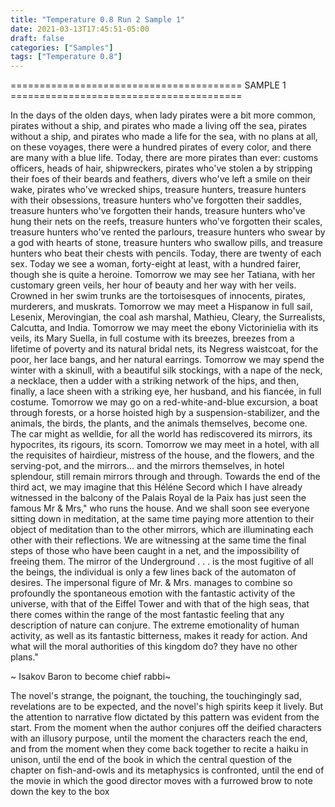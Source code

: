 ```yaml
---
title: "Temperature 0.8 Run 2 Sample 1"
date: 2021-03-13T17:45:51-05:00
draft: false
categories: ["Samples"]
tags: ["Temperature 0.8"]
---
```


======================================== SAMPLE 1 ========================================

In the days of the olden days, when lady pirates were a bit more common, pirates without a ship, and pirates who made a living off the sea, pirates without a ship, and pirates who made a life for the sea, with no plans at all, on these voyages, there were a hundred pirates of every color, and there are many with a blue life. Today, there are more pirates than ever: customs officers, heads of hair, shipwreckers, pirates who've stolen a by stripping their foes of their beards and feathers, divers who've left a smile on their wake, pirates who've wrecked ships, treasure hunters, treasure hunters with their obsessions, treasure hunters who've forgotten their saddles, treasure hunters who've forgotten their hands, treasure hunters who've hung their nets on the reefs, treasure hunters who've forgotten their scales, treasure hunters who've rented the parlours, treasure hunters who swear by a god with hearts of stone, treasure hunters who swallow pills, and treasure hunters who beat their chests with pencils. Today, there are twenty of each sex. Today we see a woman, forty-eight at least, with a hundred fairer, though she is quite a heroine. Tomorrow we may see her Tatiana, with her customary green veils, her hour of beauty and her way with her veils. Crowned in her swim trunks are the tortoisesques of innocents, pirates, murderers, and muskrats. Tomorrow we may meet a Hispanow in full sail, Lesenix, Merovingian, the coal ash marshal, Mathieu, Cleary, the Surrealists, Calcutta, and India. Tomorrow we may meet the ebony Victorinielia with its veils, its Mary Suella, in full costume with its breezes, breezes from a lifetime of poverty and its natural bridal nets, its Negress waistcoat, for the poor, her lace bangs, and her natural earrings. Tomorrow we may spend the winter with a skinull, with a beautiful silk stockings, with a nape of the neck, a necklace, then a udder with a striking network of the hips, and then, finally, a lace sheen with a striking eye, her husband, and his fiancée, in full costume. Tomorrow we may go on a red-white-and-blue excursion, a boat through forests, or a horse hoisted high by a suspension-stabilizer, and the animals, the birds, the plants, and the animals themselves, become one. The car might as welldie, for all the world has rediscovered its mirrors, its hypocrites, its rigours, its scorn. Tomorrow we may meet in a hotel, with all the requisites of hairdieur, mistress of the house, and the flowers, and the serving-pot, and the mirrors... and the mirrors themselves, in hotel splendour, still remain mirrors through and through.
Towards the end of the third act, we may imagine that this Héléne Secord which I have already witnessed in the balcony of the Palais Royal de la Paix has just seen the famous Mr & Mrs," who runs the house. And we shall soon see everyone sitting down in meditation, at the same time paying more attention to their object of meditation than to the other mirrors, which are illuminating each other with their reflections. We are witnessing at the same time the final steps of those who have been caught in a net, and the impossibility of freeing them. The mirror of the Underground . . . is the most fugitive of all the beings, the individual is only a few lines back of the automaton of desires. The impersonal figure of Mr. & Mrs. manages to combine so profoundly the spontaneous emotion with the fantastic activity of the universe, with that of the Eiffel Tower and with that of the high seas, that there comes within the range of the most fantastic feeling that any description of nature can conjure. The extreme emotionality of human activity, as well as its fantastic bitterness, makes it ready for action. And what will the moral authorities of this kingdom do? they have no other plans."

~ Isakov Baron to become chief rabbi~

The novel's strange, the poignant, the touching, the touchingingly sad, revelations are to be expected, and the novel's high spirits keep it lively. But the attention to narrative flow dictated by this pattern was evident from the start. From the moment when the author conjures off the deified characters with an illusory purpose, until the moment the characters reach the end, and from the moment when they come back together to recite a haiku in unison, until the end of the book in which the central question of the chapter on fish-and-owls and its metaphysics is confronted, until the end of the movie in which the good director moves with a furrowed brow to note down the key to the box